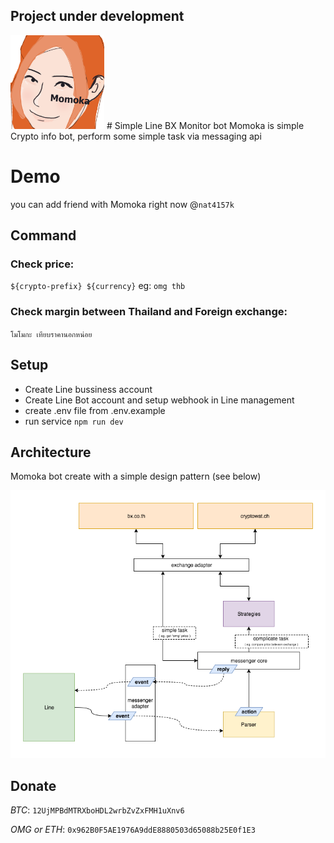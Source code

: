 ## Project under development

<img src="./docs/momoka.png" width="150">
# Simple Line BX Monitor bot
Momoka is simple Crypto info bot, perform some simple task via messaging api

# Demo
you can add friend with Momoka right now @`nat4157k`

## Command
### Check price: 
`${crypto-prefix} ${currency}` 
eg: `omg thb`
### Check margin between Thailand and Foreign exchange: 
`โมโมกะ เทียบราคานอกหน่อย`

## Setup
- Create Line bussiness account
- Create Line Bot account and setup webhook in Line management
- create .env file from .env.example
- run service `npm run dev`

## Architecture
Momoka bot create with a simple design pattern (see below)

![image](./docs/diagram.png) 

## Donate
*BTC*: `12UjMPBdMTRXboHDL2wrbZvZxFMH1uXnv6`

*OMG or ETH*: `0x962B0F5AE1976A9ddE8880503d65088b25E0f1E3`
